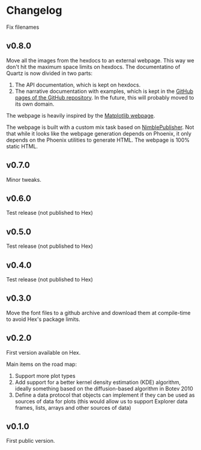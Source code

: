 # Changelog

<!-- changes - write changes below -->
Fix filenames

## v0.8.0

Move all the images from the hexdocs to an external webpage.
This way we don't hit the maximum space limits on hexdocs.
The documentatino of Quartz is now divided in two parts:

  1. The API documentation, which is kept on hexdocs.
  2. The narrative documentation with examples, which is kept in the
     [GitHub pages of the GitHub repository](https://tmbb.github.io/quartz/plot_types.html).
     In the future, this will probably moved to its own domain.

The webpage is heavily inspired by the
[Matplotlib webpage](https://matplotlib.org/stable/).

The webpage is built with a custom mix task based on
[NimblePublisher](https://hexdocs.pm/nimble_publisher/NimblePublisher.html).
Not that while it looks like the webpage generation depends on Phoenix,
it only depends on the Phoenix utilities to generate HTML.
The webpage is 100% static HTML.

## v0.7.0

Minor tweaks.

## v0.6.0

Test release (not published to Hex)

## v0.5.0

Test release (not published to Hex)

## v0.4.0

Test release (not published to Hex)

## v0.3.0

Move the font files to a github archive and download them at compile-time
to avoid Hex's package limits.

## v0.2.0

First version available on Hex.

Main items on the road map:

  1. Support more plot types
  2. Add support for a better kernel density estimation (KDE) algorithm,
     ideally something based on the diffusion-based algorithm in Botev 2010
  3. Define a data protocol that objects can implement if they can be used
     as sources of data for plots (this would allow us to support Explorer
     data frames, lists, arrays and other sources of data)

## v0.1.0

First public version.